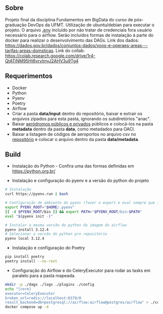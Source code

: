## Sobre

Projeto final da disciplina Fundamentos em BigData do curso
de pós-graduação DevOps da UFMT. Utilização de ubuntu/debian para executar o projeto. O arquivo [.env](./.env) incluído por não tratar de credenciais fora usuário necessário para o airflow. Serão incluídos formas de instalação à parte do docker para realizar o desenvolvimento das DAGs. Link dos dados: https://dados.gov.br/dados/conjuntos-dados/voos-e-operaes-areas---tarifas-areas-domsticas. Link do collab: https://colab.research.google.com/drive/1r4-QtATiNM95Ht6vrvImyJ2AHV3u9Tg4

## Requerimentos
- Docker
- Python
- Pyenv
- Poetry
- Airflow
- Criar a pasta **data/input** dentro do repositório, baixar e extrair os arquivos zipados para esta pasta, ignorando os subdiretórios "anac".
- Baixar [aeródromos públicos e privados](https://www.gov.br/anac/pt-br/assuntos/regulados/aerodromos/lista-de-aerodromos-civis-cadastrados) públicos e colocá-los na pasta **metadata** dentro da pasta **data**, como metadados para OACI.
- Baixar a listagem de códigos de aeroportos no arquivo csv no [repositório](https://github.com/ip2location/ip2location-iata-icao) e colocar o arquivo dentro da pasta **data/metadata**.

## Build

- Instalação do Python - Confira  uma das formas definidas em https://python.org.br/

- Instalação e configuração do pyenv e a versão do python do projeto
```sh
# Instalação
curl https://pyenv.run | bash
```

```sh
# Configuração de ambiente do pyenv (fazer o export e eval sempre que inicializar o terminal)
export PYENV_ROOT="$HOME/.pyenv"
[[ -d $PYENV_ROOT/bin ]] && export PATH="$PYENV_ROOT/bin:$PATH"
eval "$(pyenv init -)"
```
```sh
# Instalar a mesma versão do python da imagem do airflow
pyenv install 3.12.4
# Selecionar a versão do python pro repositório
pyenv local 3.12.4
```

- Instalação e configuração do Poetry
```sh
pip install poetry
poetry install --no-root
```

- Configuração do Airflow e do CeleryExecutor para rodar as tasks em paralelo para a pasta mapeada.
```sh
mkdir -p ./dags ./logs ./plugins ./config
echo "[core]
executor=CeleryExecutor
broken_url=redis://localhost:6379/0
result_backend=db+postgresql://airflow:airflow@postgres/airflow" > ./config/airflow.cfg
docker compose up -d
```
